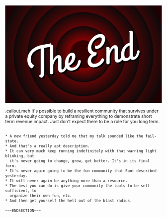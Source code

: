 <!SLIDE >

![The end](/_images/end.jpg)

.callout.meh It's possible to build a resilient community that survives under
a private equity company by reframing everything to demonstrate short term
revenue impact. Just don't expect there to be a role for you long term.

~~~SECTION:notes~~~

* A new friend yesterday told me that my talk sounded like the fail-state.
* And that's a really apt description.
* It can very much keep running indefinitely with that warning light blinking, but
  it's never going to change, grow, get better. It's in its final form.
* It's never again going to be the fun community that Spot described yesterday.
* It will never again be anything more than a resource.
* The best you can do is give your community the tools to be self-sufficient, to
  organize their own fun, etc.
* And then get yourself the hell out of the blast radius.

~~~ENDSECTION~~~

